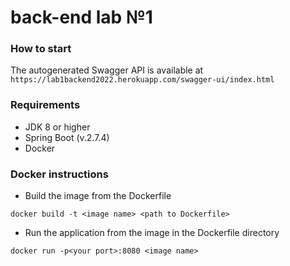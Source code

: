 # back-end lab №1

### How to start
The autogenerated Swagger API is available at ``` https://lab1backend2022.herokuapp.com/swagger-ui/index.html ```

### Requirements
- JDK 8 or higher
- Spring Boot (v.2.7.4)
- Docker

### Docker instructions
- Build the image from the Dockerfile
```
docker build -t <image name> <path to Dockerfile>
```
- Run the application from the image in the Dockerfile directory
```
docker run -p<your port>:8080 <image name>
```
